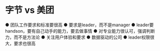 # 字节 vs 美团

● 团队工作要求和标准要很高
● 要求是leader，而不是manager
● leader要handson，要有自己动手的能力，要去做事情
● 对专业能力很认可，强调判断力，而不是方法论
● 关注用户体验和要求
● 数据驱动的公司
● leader权限很大，要求也很高